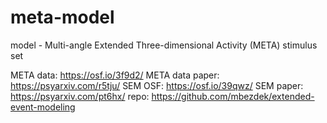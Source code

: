 # meta-model
model - Multi-angle Extended Three-dimensional Activity (META) stimulus set

META data: https://osf.io/3f9d2/
META data paper: https://psyarxiv.com/r5tju/ 
SEM OSF: https://osf.io/39qwz/
SEM paper: https://psyarxiv.com/pt6hx/
repo: https://github.com/mbezdek/extended-event-modeling
